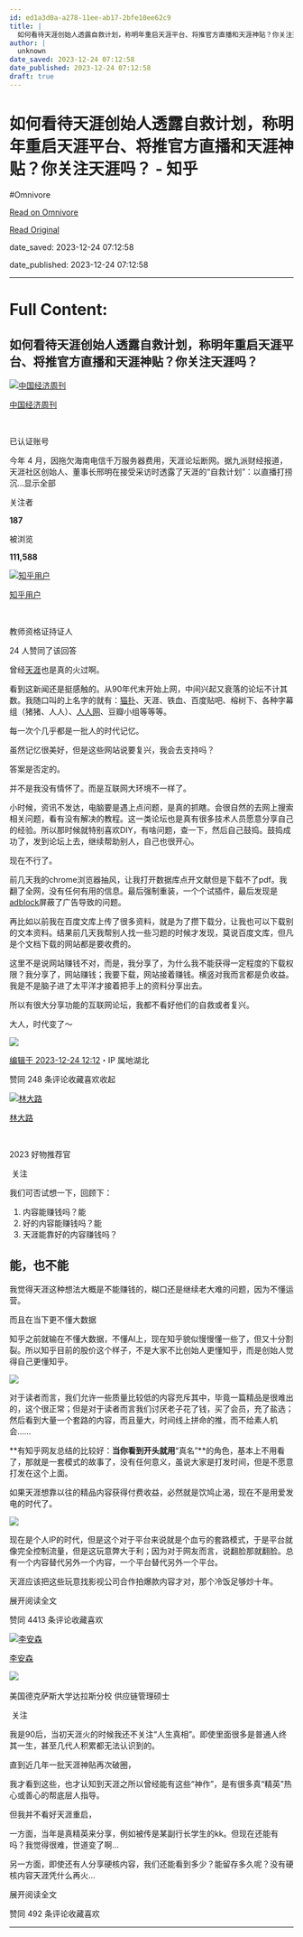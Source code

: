 ```yaml
---
id: ed1a3d0a-a278-11ee-ab17-2bfe10ee62c9
title: |
  如何看待天涯创始人透露自救计划，称明年重启天涯平台、将推官方直播和天涯神贴？你关注天涯吗？ - 知乎
author: |
  unknown
date_saved: 2023-12-24 07:12:58
date_published: 2023-12-24 07:12:58
draft: true
---
```


# 如何看待天涯创始人透露自救计划，称明年重启天涯平台、将推官方直播和天涯神贴？你关注天涯吗？ - 知乎
#Omnivore

[Read on Omnivore](https://omnivore.app/me/-18c9ca47cc8)

[Read Original](https://www.zhihu.com/question/636069858/answer/3336737856)

date_saved: 2023-12-24 07:12:58

date_published: 2023-12-24 07:12:58

--- 

# Full Content: 

## 如何看待天涯创始人透露自救计划，称明年重启天涯平台、将推官方直播和天涯神贴？你关注天涯吗？

[![中国经济周刊](https://proxy-prod.omnivore-image-cache.app/0x0,sAesSv_kuYI5vfDuKD0yTvlLB1JnlMv8qmZmvBICWk_Q/https://pica.zhimg.com/v2-395839427419673ce08ce7dd9afc63f4_l.jpg?source=1def8aca)](https://www.zhihu.com/org/zhong-guo-jing-ji-zhou-kan)

[中国经济周刊](https://www.zhihu.com/org/zhong-guo-jing-ji-zhou-kan)

[​](https://www.zhihu.com/question/48510028)

已认证账号

今年 4 月，因拖欠海南电信千万服务器费用，天涯论坛断网。据九派财经报道，天涯社区创始人、董事长邢明在接受采访时透露了天涯的“自救计划”：以直播打捞沉…显示全部 ​

关注者

**187**

被浏览

**111,588**

[![知乎用户](https://proxy-prod.omnivore-image-cache.app/0x0,s1k6P3vhItmfYpQfwZpE14dsekOoh81VHGWiw8CXzPG0/https://picx.zhimg.com/v2-abed1a8c04700ba7d72b45195223e0ff_l.jpg?source=2c26e567)](https://www.zhihu.com/people/39e883f9ed9073b1b8f9c539bd638528)

[知乎用户](https://www.zhihu.com/people/39e883f9ed9073b1b8f9c539bd638528)

[​](https://www.zhihu.com/question/48510028)

教师资格证持证人

24 人赞同了该回答

曾经[天涯](https://www.zhihu.com/search?q=%E5%A4%A9%E6%B6%AF&search%5Fsource=Entity&hybrid%5Fsearch%5Fsource=Entity&hybrid%5Fsearch%5Fextra=%7B%22sourceType%22%3A%22answer%22%2C%22sourceId%22%3A3336737856%7D)也是真的火过啊。

看到这新闻还是挺感触的。从90年代末开始上网，中间兴起又衰落的论坛不计其数。我随口叫的上名字的就有：[猫扑](https://www.zhihu.com/search?q=%E7%8C%AB%E6%89%91&search%5Fsource=Entity&hybrid%5Fsearch%5Fsource=Entity&hybrid%5Fsearch%5Fextra=%7B%22sourceType%22%3A%22answer%22%2C%22sourceId%22%3A3336737856%7D)、天涯、铁血、百度贴吧、榕树下、各种字幕组（猪猪、人人）、[人人网](https://www.zhihu.com/search?q=%E4%BA%BA%E4%BA%BA%E7%BD%91&search%5Fsource=Entity&hybrid%5Fsearch%5Fsource=Entity&hybrid%5Fsearch%5Fextra=%7B%22sourceType%22%3A%22answer%22%2C%22sourceId%22%3A3336737856%7D)、豆瓣小组等等等。

每一次个几乎都是一批人的时代记忆。

虽然记忆很美好，但是这些网站说要复兴，我会去支持吗？

答案是否定的。

并不是我没有情怀了。而是互联网大环境不一样了。

小时候，资讯不发达，电脑要是遇上点问题，是真的抓瞎。会很自然的去网上搜索相关问题，看有没有解决的教程。这一类论坛也是真有很多技术人员愿意分享自己的经验。所以那时候就特别喜欢DIY，有啥问题，查一下，然后自己鼓捣。鼓捣成功了，发到论坛上去，继续帮助别人，自己也很开心。

现在不行了。

前几天我的chrome浏览器抽风，让我打开数据库点开文献但是下载不了pdf。我翻了全网，没有任何有用的信息。最后强制重装，一个个试插件，最后发现是[adblock](https://www.zhihu.com/search?q=adblock&search%5Fsource=Entity&hybrid%5Fsearch%5Fsource=Entity&hybrid%5Fsearch%5Fextra=%7B%22sourceType%22%3A%22answer%22%2C%22sourceId%22%3A3336737856%7D)屏蔽了广告导致的问题。

再比如以前我在百度文库上传了很多资料，就是为了攒下载分，让我也可以下载别的文本资料。结果前几天我帮别人找一些习题的时候才发现，莫说百度文库，但凡是个文档下载的网站都是要收费的。

这里不是说网站赚钱不对，而是，我分享了，为什么我不能获得一定程度的下载权限？我分享了，网站赚钱；我要下载，网站接着赚钱。横竖对我而言都是负收益。我是不是脑子进了太平洋才接着把手上的资料分享出去。

所以有很大分享功能的互联网论坛，我都不看好他们的自救或者复兴。

大人，时代变了～

![](https://proxy-prod.omnivore-image-cache.app/4032x3024,sWaoebfNbBQG2Rozy5PjgpANNDO78GelzGZZI7qk81L8/https://pic1.zhimg.com/50/v2-9334c11a9a69e32bb244bb259ec33ea5_720w.jpg?source=2c26e567)

[编辑于 2023-12-24 12:12](https://www.zhihu.com/question/636069858/answer/3336737856)・IP 属地湖北

​赞同 24​​8 条评论​收藏​喜欢收起​

[![林大路](https://proxy-prod.omnivore-image-cache.app/0x0,syzjS6LXzFne8nLj0_N895IorKG3d_-omltbT6pcRUb8/https://pic1.zhimg.com/v2-b3a2b4f225e71bf18b56b36a5ae766de_l.jpg?source=1def8aca)](https://www.zhihu.com/people/2br2)

[林大路](https://www.zhihu.com/people/2br2)

[​](https://www.zhihu.com/question/48509984)​

2023 好物推荐官

​ 关注

我们可否试想一下，回顾下：

1. 内容能赚钱吗？能
2. 好的内容能赚钱吗？能
3. 天涯能靠好的内容赚钱吗？

## 能，也不能

我觉得天涯这种想法大概是不能赚钱的，糊口还是继续老大难的问题，因为不懂运营。

而且在当下更不懂大数据

知乎之前就输在不懂大数据，不懂AI上，现在知乎貌似慢慢懂一些了，但又十分割裂。所以知乎目前的股价这个样子，不是大家不比创始人更懂知乎，而是创始人觉得自己更懂知乎。

![](https://proxy-prod.omnivore-image-cache.app/931x836,svvbT3aJ-ZAJf6pyqNLntUhlganaW_ugk-PUk2Dr_kgw/https://picx.zhimg.com/50/v2-fac342ef4b2aac6135e1e1a3e5012f50_720w.jpg?source=1def8aca)

对于读者而言，我们允许一些质量比较低的内容充斥其中，毕竟一篇精品是很难出的，这个很正常；但是对于读者而言我们讨厌老子花了钱，买了会员，充了盐选；然后看到大量一个套路的内容，而且量大，时间线上拼命的推，而不给素人机会……

**有知乎网友总结的比较好：**当你看到开头就用**“真名”**的角色，基本上不用看了，那就是一套模式的故事了，没有任何意义，虽说大家是打发时间，但是不愿意打发在这个上面。

如果天涯想靠以往的精品内容获得付费收益，必然就是饮鸠止渴，现在不是用爱发电的时代了。

![](https://proxy-prod.omnivore-image-cache.app/400x0,sOwV1zMHWipZWgxySIq3GaQXkJuMQA3_K6OE8YvEylD4/https://picx.zhimg.com/50/v2-6b54f16fdc53d308de2a0da5e3a58574_720w.jpg?source=1def8aca)

现在是个人IP的时代，但是这个对于平台来说就是个血亏的套路模式，于是平台就像完全控制流量，但是这玩意弊大于利；因为对于网友而言，说翻脸那就翻脸。总有一个内容替代另外一个内容，一个平台替代另外一个平台。

天涯应该把这些玩意找影视公司合作拍爆款内容才对，那个冷饭足够炒十年。

展开阅读全文​

​赞同 44​​13 条评论​收藏​喜欢

[![李安森](https://proxy-prod.omnivore-image-cache.app/0x0,shG4lQR0j1kOpLvp_gF2bHy5fL-88l6UJK4pKW5wGsTU/https://pic1.zhimg.com/v2-14fcde2a39426cac236c70e698d2fd56_l.jpg?source=1def8aca)](https://www.zhihu.com/people/bao-zao-xiao-bai-lian)

[李安森](https://www.zhihu.com/people/bao-zao-xiao-bai-lian)

[​](https://www.zhihu.com/question/48510028)​![](https://proxy-prod.omnivore-image-cache.app/0x0,sRpP1H2oa_TfsDLpATwsIt6ipVLRN7HlUZGTch2Ee4JQ/https://picx.zhimg.com/v2-4812630bc27d642f7cafcd6cdeca3d7a.jpg?source=88ceefae)

美国德克萨斯大学达拉斯分校 供应链管理硕士

​ 关注

我是90后，当初天涯火的时候我还不关注“人生真相”。即使里面很多是普通人终其一生，甚至几代人积累都无法认识到的。

直到近几年一批天涯神贴再次破圈，

我才看到这些，也才认知到天涯之所以曾经能有这些“神作”，是有很多真“精英”热心或善心的帮底层人指导。

但我并不看好天涯重启，

一方面，当年是真精英来分享，例如被传是某副行长学生的kk。但现在还能有吗？我觉得很难，世道变了啊…

另一方面，即使还有人分享硬核内容，我们还能看到多少？能留存多久呢？没有硬核内容天涯凭什么再火…

展开阅读全文​

​赞同 49​​2 条评论​收藏​喜欢

---

